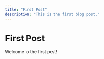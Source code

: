 ```yaml
---
title: "First Post"
description: "This is the first blog post."
---
```


# First Post

Welcome to the first post!
